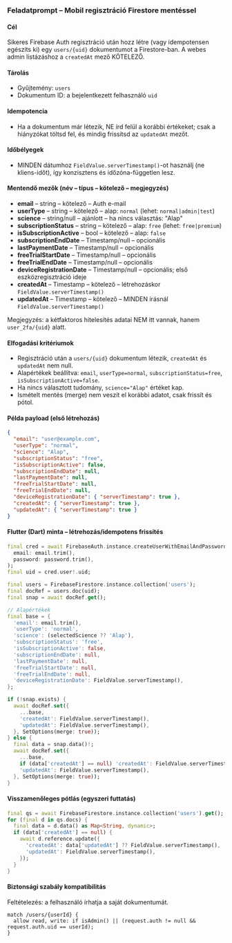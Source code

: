 ### Feladatprompt – Mobil regisztráció Firestore mentéssel

#### Cél
Sikeres Firebase Auth regisztráció után hozz létre (vagy idempotensen egészíts ki) egy `users/{uid}` dokumentumot a Firestore-ban. A webes admin listázáshoz a `createdAt` mező KÖTELEZŐ.

#### Tárolás
- Gyűjtemény: `users`
- Dokumentum ID: a bejelentkezett felhasználó `uid`

#### Idempotencia
- Ha a dokumentum már létezik, NE írd felül a korábbi értékeket; csak a hiányzókat töltsd fel, és mindig frissítsd az `updatedAt` mezőt.

#### Időbélyegek
- MINDEN dátumhoz `FieldValue.serverTimestamp()`-ot használj (ne kliens-időt), így konzisztens és időzóna-független lesz.

#### Mentendő mezők (név – típus – kötelező – megjegyzés)
- **email** – string – kötelező – Auth e-mail
- **userType** – string – kötelező – alap: `normal` (lehet: `normal|admin|test`)
- **science** – string/null – ajánlott – ha nincs választás: "Alap"
- **subscriptionStatus** – string – kötelező – alap: `free` (lehet: `free|premium`)
- **isSubscriptionActive** – bool – kötelező – alap: `false`
- **subscriptionEndDate** – Timestamp/null – opcionális
- **lastPaymentDate** – Timestamp/null – opcionális
- **freeTrialStartDate** – Timestamp/null – opcionális
- **freeTrialEndDate** – Timestamp/null – opcionális
- **deviceRegistrationDate** – Timestamp/null – opcionális; első eszközregisztráció ideje
- **createdAt** – Timestamp – kötelező – létrehozáskor `FieldValue.serverTimestamp()`
- **updatedAt** – Timestamp – kötelező – MINDEN írásnál `FieldValue.serverTimestamp()`

Megjegyzés: a kétfaktoros hitelesítés adatai NEM itt vannak, hanem `user_2fa/{uid}` alatt.

#### Elfogadási kritériumok
- Regisztráció után a `users/{uid}` dokumentum létezik, `createdAt` és `updatedAt` nem null.
- Alapértékek beállítva: `email`, `userType=normal`, `subscriptionStatus=free`, `isSubscriptionActive=false`.
- Ha nincs választott tudomány, `science="Alap"` értéket kap.
- Ismételt mentés (merge) nem veszít el korábbi adatot, csak frissít és pótol.

#### Példa payload (első létrehozás)
```json
{
  "email": "user@example.com",
  "userType": "normal",
  "science": "Alap",
  "subscriptionStatus": "free",
  "isSubscriptionActive": false,
  "subscriptionEndDate": null,
  "lastPaymentDate": null,
  "freeTrialStartDate": null,
  "freeTrialEndDate": null,
  "deviceRegistrationDate": { "serverTimestamp": true },
  "createdAt": { "serverTimestamp": true },
  "updatedAt": { "serverTimestamp": true }
}
```

#### Flutter (Dart) minta – létrehozás/idempotens frissítés
```dart
final cred = await FirebaseAuth.instance.createUserWithEmailAndPassword(
  email: email.trim(),
  password: password.trim(),
);
final uid = cred.user!.uid;

final users = FirebaseFirestore.instance.collection('users');
final docRef = users.doc(uid);
final snap = await docRef.get();

// Alapértékek
final base = {
  'email': email.trim(),
  'userType': 'normal',
  'science': (selectedScience ?? 'Alap'),
  'subscriptionStatus': 'free',
  'isSubscriptionActive': false,
  'subscriptionEndDate': null,
  'lastPaymentDate': null,
  'freeTrialStartDate': null,
  'freeTrialEndDate': null,
  'deviceRegistrationDate': FieldValue.serverTimestamp(),
};

if (!snap.exists) {
  await docRef.set({
    ...base,
    'createdAt': FieldValue.serverTimestamp(),
    'updatedAt': FieldValue.serverTimestamp(),
  }, SetOptions(merge: true));
} else {
  final data = snap.data()!;
  await docRef.set({
    ...base,
    if (data['createdAt'] == null) 'createdAt': FieldValue.serverTimestamp(),
    'updatedAt': FieldValue.serverTimestamp(),
  }, SetOptions(merge: true));
}
```

#### Visszamenőleges pótlás (egyszeri futtatás)
```dart
final qs = await FirebaseFirestore.instance.collection('users').get();
for (final d in qs.docs) {
  final data = d.data() as Map<String, dynamic>;
  if (data['createdAt'] == null) {
    await d.reference.update({
      'createdAt': data['updatedAt'] ?? FieldValue.serverTimestamp(),
      'updatedAt': FieldValue.serverTimestamp(),
    });
  }
}
```

#### Biztonsági szabály kompatibilitás
Feltételezés: a felhasználó írhatja a saját dokumentumát.
```
match /users/{userId} {
  allow read, write: if isAdmin() || (request.auth != null && request.auth.uid == userId);
}
```











